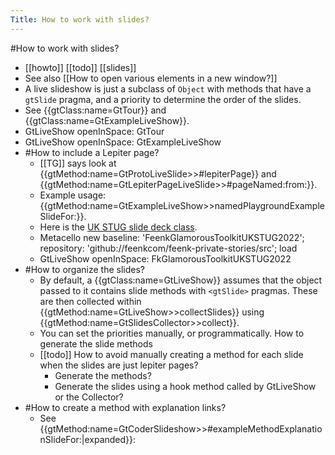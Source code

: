 ---Title: How to work with slides?---#How to work with slides?- [[howto]] [[todo]] [[slides]]- See also [[How to open various elements in a new window?]]- A live slideshow is just a subclass of `Object` with methods that have a `gtSlide` pragma, and a priority to determine the order of the slides.- See {{gtClass:name=GtTour}} and {{gtClass:name=GtExampleLiveShow}}.- GtLiveShow openInSpace: GtTour- GtLiveShow openInSpace: GtExampleLiveShow- #How to include a Lepiter page?    - [[TG]] says look at {{gtMethod:name=GtProtoLiveSlide>>#lepiterPage}} and {{gtMethod:name=GtLepiterPageLiveSlide>>#pageNamed:from:}}.    - Example usage: {{gtMethod:name=GtExampleLiveShow>>namedPlaygroundExampleSlideFor:}}.    - Here is the [UK STUG slide deck class](https://github.com/feenkcom/feenk-private-stories/blob/2a0af8d0e8478e34d193b862842aef1a50583797/src/FeenkGlamorousToolkitUKSTUG2022/FkGlamorousToolkitUKSTUG2022.class.st#L58).    - Metacello new	baseline: 'FeenkGlamorousToolkitUKSTUG2022';	repository: 'github://feenkcom/feenk-private-stories/src';	load    - GtLiveShow openInSpace: FkGlamorousToolkitUKSTUG2022- #How to organize the slides?    - By default, a {{gtClass:name=GtLiveShow}} assumes that the object passed to it contains slide methods with `<gtSlide>` pragmas. These are then collected within {{gtMethod:name=GtLiveShow>>collectSlides}} using {{gtMethod:name=GtSlidesCollector>>collect}}.    - You can set the priorities manually, or programmatically. How to generate the slide methods    - [[todo]] How to avoid manually creating a method for each slide when the slides are just lepiter pages?        - Generate the methods?        - Generate the slides using a hook method called by GtLiveShow or the Collector?- #How to create a method with explanation links?    - See {{gtMethod:name=GtCoderSlideshow>>#exampleMethodExplanationSlideFor:|expanded}}: